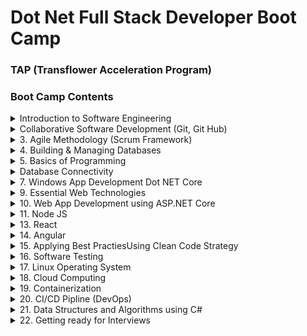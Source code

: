# Dot Net Full Stack Developer Boot Camp 
### TAP (Transflower Acceleration Program)

### Boot Camp Contents

<details>
<summary>Introduction to Software Engineering</summary>
    <ul>
    <li>Software Development Life Cycle</li>
    <li>Software Requirements</li>
    <li>Software Requirements Specification</li>
    </ul>
</details>     

<details>
<summary>Collaborative Software Development (Git, Git Hub)</summary>  
       <ul>
        <li> Software Development Team</li>
        <li>Source Control Tools </li>
        <li>Git and GitHub</li>
        <li>Git Commands </li>
        <li>Git Workflow</li>
</details>


    
<details>
<summary>3.	Agile Methodology (Scrum Framework)</summary>
    <ul>
    <li>Agile Manifesto</li>
    <li>Scrum Framework</li>
    <li>CI/CD Pipeline</li>
    <li>DevOps Overview</li>
    <li>Selenium IDE </li>
    </ul>
</details>
<details>
<summary>4.	Building & Managing Databases</summary>
    <ul>
        <li>DBMS</li>
        <li>Database Design ER Diagrams, Data Flow Diagrams</li>
        <li>Data Definition Language Commands</li>
        <li>CRUD Operations against Tables</li>
        <li>SQL Queries</li>
        <li>Nested and Join Queries</li>
        <li>Transactions & ACID properties</li>
        <li>Stored Procedures & triggers </li>
        <li>Building backend for Project</li>
        <li>Operations management of Database Server</li>
        <li>NoSQL Databases</li>
        <li>Database as a Service</li>
    </ul>
</details>


<details>
<summary>5.	Basics of Programming</summary>
    <ul>
        <li> Application Development</li>
        <li>Dotnet Core Developer Enviornment </li>
        <li>Dotnet Core Solution, Project, Source files </li>
        <li>Create, Build, Run Dotnet Solution </li>
        <li>C# Programming Essentials </li>
        <li>Object Oriented Programming using C# </li>
        <li>Interfaces, Delegate & Events </li>
        <li>Collection Framework</li>
        <li>File I/O, JSON Serialization</li>
        <li>Reflection, Garbage Collection</li>
    </ul>
</details> 

<details>
<summary>Database Connectivity</summary>
        <ul>
        <li>Using packages for database connectivity</li>
        <li>CRUD operations using mysql connector</li>
        <li>using Connected, Disconnected Data Access Mode</li>
        <li>Invoking Stored Procedures</li>
        <li>Obect Relational Mapping Technique </li>
        <li>Using Entity Framework Core</li>
        <li>Data First, Code First Approach </li>
        <li>ORM Migrations</li>
        <li>Building Data Access Logic Layer </li>
        </ul>
</details> 
<details>
<summary>7.	Windows App Development Dot NET Core</summary>
    <ol>
        <li>Using dotnet core CLI for Windows Application Development </li>
        <li>Event Driven Architecture and Forms </li>
        <li> Using Menus, Controls in .net core windows applications</li>
        <li>Building Windows Apps </li>
    </ol>
</details> 
<details>
<summary>9.	Essential Web Technologies</summary>
    <ol>
        <li>Web Application Architecture</li>
        <li>Web Taxanomy & Topologies</li>
        <li>HTML and Web Pages</li>
        <li>HTML elements & Features</li>
        <li>Dynamic Web Pages and Javascript</li>
        <li>Document Object Model</li>
        <li>Using Cascaded Style Sheets (CSS)</li>
        <li>jQuery Selectors</li>
        <li>Ajax & External Data Access</li>
        <li>Responsive User Inteface Framework BootStrap/ Material</li>
        <li>Building Interactive Web Site</li>
    </ol>
</details> 
<details>
<summary>10.	Web App Development using ASP.NET Core</summary>
    <ol>
        <li>Web Application Development using ASP.NET CORE 7.0 </li>
        <li>Using .net CLI for Web Application Development </li>
        <li>Building Web App using Razor pages, layouts and C# </li>
        <li>Using ASP.NET MVC Framework </li>
        <li>ASP.NET Middleware</li>
        <li>Using Controllers, Actions & Views </li>
        <li>HTML helper functions</li>
        <li>State Management in ASP.NET Core </li>
        <li>Separation of Concernt, Dependency Injection</li>
        <li>Application Repository Pattern</li>
        <li>Applying Web Application Security</li>
        <li>Filters</li>
        <li>Membership and Roles  Management</li>
        <li>Javascript Web Token (JWT)</li>
        <li>Introduction to asp.net core Web API</li>
        <li>Handling HTTP Requests (CRUD) using Web API</li>
        <li>async , await, Task Parallel Library </li>
        <li>Invoking Web API cors, HTTPClient</li>
        <li>Secure REST API</li>
    </ol>

</details> 
<details>
<summary>11.	Node JS</summary>
    1. Rise of JavaScript as Full Stack Programming Language today
    2. Node js as V8 JavaScript Runtime Engine
    3. Building & Debugging Node JS with VS code
    4. Event Emitter, Callback Functions
    5. File IO, JSON Operations
    6. Building Web app using HTTP module 
    7. Node Package Manager & Express JS
    8. Express Middleware & Router
    9. REST API using Express JS
    10. Using Tool Chain for Web Apps CI/CD pipeline
    11. Using MySQL , Mongo Db connectivity using Node JS
    12. Handling HTTP Requests (CRUD) using Web API
    13. async , await, Task Parallel Library 
    14. Invoking Web API cors, HTTPClient
    15. Secure REST API
</details> 
<details>
<summary>13.	React</summary>
    1. Simple React JS App
    2. React JS build Enviornment
    3. Component based Approach
    4. Props and State
    5. Nested Components
    6. React Forms 
    7. React Routing (SPA)
    8. External Data Access (AXIOS, fetch)
    9. Data Application Architecture Redux
    10. React Testing
</details>   



<details>
<summary>14.	Angular</summary>
    1. Angular CLI and Single Page Application
    2. Angular UI Architecture
    3. Components & Modules
    4. Directives & Pipes
    5. Angular Forms
    6. Extending Angular App 
    7. Component Life Cycle
    8. Injectable Services
    9. Custom Directives and Pipes
    10. External REST API data access using HttpClient
    11. RxJS Operators
    12. Single Page Application using Routing
    13. Secure Routes
     </details>   
<details>
<summary>15.	Applying Best PractiesUsing Clean Code Strategy</summary>
    1. Crafting Software
    2. Importance of Framework, Design Patterns, Design Principles
    3. Following Design Principles
    4. Descovring Design Patterns
    5. Applying Design Patterns
    6. Micro Services Architecture 
    7. Transforming existing Web App using MicroServices
    8. MicroServices API Gateway
    9. Communicating with Micro Services RabbitMQ, GRPC, Kafka,etc.
    10. Micro Services and Cloud Ready Apps
    10. Testable Micro services
  </details>   
<details>
<summary>16.	Software Testing</summary>
    1. Why Software Testing
    2. STLC vs SDLC
    3. V-Model
    4. Test Plan
    5. Writing Test Cases
    6. Setting up Testing Enviornment 
    7. Test Execution
    8. Introduction to Test Automation
    9. Selenium IDE, Selenium Web Driver
    10. Using Unit Testing Frameworks
    11. Test Driven Development
 </details>   
<details>
<summary>17.	Linux Operating System</summary>
    1. Installing Linux
    2. Basic Linux Commands
    3. Grep Commands , Pipes
    4. 
    10. CMode
    11. Crone Job
 </details>   
<details>
<summary>18. Cloud Computing</summary>
    1. Introduction to Cloud
	2. Using Public Cloud (AWS, Azure, Google Cloud)
	3. IT Solution Deployment to on premise, hosted environment
    4. Virtualization 
 </details>   
<details>
<summary>19. Containerization</summary>
    1. Virtualization vs. Containerization
    2. Docker Engine & Docker Hub
    3. Docker Commands
    4. Dockerizing exiting Web Apps
    5. Conatiner Orchestration using Kubernetes
    6. Microservices with Kubernetes
 </details>   
<details>
<summary>20.	CI/CD Pipline (DevOps)</summary>
    1. Git Actions & Git Workflow
    2. Setting up CI/CD pipeline,
    3. Jenkins
    4. Azure DevOps
 </details>   
<details>
<summary>21.	Data Structures and Algorithms using C#</summary>
</details>
<details>
<summary>
22.	Getting ready for Interviews</summary>
 </details>   